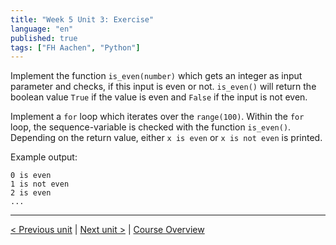 ```yaml
---
title: "Week 5 Unit 3: Exercise"
language: "en"
published: true
tags: ["FH Aachen", "Python"]
---
```


Implement the function ```is_even(number)``` which gets an integer as input parameter and checks, if this input is even or not. ```is_even()``` will return the boolean value ```True``` if the value is even and ```False``` if the input is not even.

Implement a ```for``` loop which iterates over the ```range(100)```. Within the ```for``` loop, the sequence-variable is checked with the function ```is_even()```. Depending on the return value, either ```x is even``` or ```x is not even``` is printed.

Example output:

```
0 is even
1 is not even
2 is even
...
```

---

[< Previous unit](/teaching/python-mooc/week5_unit3_selftest) | [Next unit >](/teaching/python-mooc/week5_unit4_visibility_of_vars) |
[Course Overview](/teaching/python-mooc)
